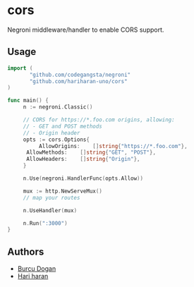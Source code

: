 # cors

Negroni middleware/handler to enable CORS support.


## Usage

~~~go
import (
       "github.com/codegangsta/negroni"
       "github.com/hariharan-uno/cors"
)

func main() {
     n := negroni.Classic()

     // CORS for https://*.foo.com origins, allowing:
     // - GET and POST methods
     // - Origin header 
     opts := cors.Options{
     	  AllowOrigins:    []string{"https://*.foo.com"},
	  AllowMethods:    []string{"GET", "POST"},
	  AllowHeaders:	   []string{"Origin"},
     }

     n.Use(negroni.HandlerFunc(opts.Allow))

     mux := http.NewServeMux()
     // map your routes

     n.UseHandler(mux)

     n.Run(":3000")
}
~~~

## Authors

* [Burcu Dogan](http://github.com/rakyll)
* [Hari haran](http://github.com/hariharan-uno)